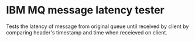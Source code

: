# IBM MQ message latency tester
Tests the latency of message from original queue until received by client by comparing header's timestamp and time when receieved on client.
